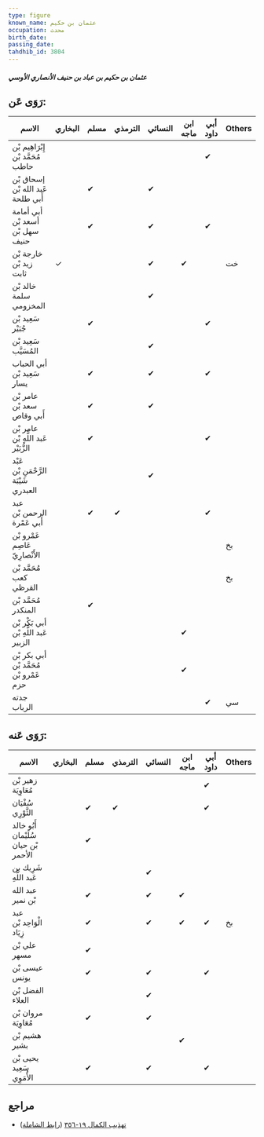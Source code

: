```yaml
---
type: figure
known_name: عثمان بن حكيم
occupation: محدث
birth_date:
passing_date:
tahdhib_id: 3804
---
```

##### عثمان بن حكيم بن عباد بن حنيف الأنصاري الأوسي

## رَوَى عَن:
| الاسم                                   | البخاري | مسلم | الترمذي | النسائي | ابن ماجه | أبي داود | Others |
| --------------------------------------- | ------- | ---- | ------- | ------- | -------- | -------- | ------ |
| إِبْرَاهِيم بْن مُحَمَّد بْن حاطب       |         |      |         |         |          | ✔        |        |
| إسحاق بْن عَبد الله بْن أَبي طلحة       |         | ✔    |         | ✔       |          |          |        |
| أبي أمامة أسعد بْن سهل بْن حنيف         |         | ✔    |         | ✔       |          | ✔        |        |
| خارجة بْن زيد بْن ثابت                  | ✓       |      |         | ✔       | ✔        |          | خت     |
| خالد بْن سلمة المخزومي                  |         |      |         | ✔       |          |          |        |
| سَعِيد بْن جُبَيْر                      |         | ✔    |         |         |          | ✔        |        |
| سَعِيد بْن المُسَيَّب                   |         |      |         | ✔       |          |          |        |
| أبي الحباب سَعِيد بْن يسار              |         | ✔    |         | ✔       |          | ✔        |        |
| عامر بْن سعد بْن أَبي وقاص              |         | ✔    |         | ✔       |          |          |        |
| عامر بْن عَبد اللَّهِ بْن الزُّبَيْر    |         | ✔    |         |         |          | ✔        |        |
| عَبْد الرَّحْمَنِ بْن شَيْبَة العبدري   |         |      |         | ✔       |          |          |        |
| عبد الرحمن بْن أَبي عَمْرة              |         | ✔    | ✔       |         |          | ✔        |        |
| عَمْرو بْن عَاصِم الأَنْصارِيّ          |         |      |         |         |          |          | بخ     |
| مُحَمَّد بْن كعب القرظي                 |         |      |         |         |          |          | بخ     |
| مُحَمَّد بْن المنكدر                    |         | ✔    |         |         |          |          |        |
| أبي بَكْر بْن عَبد اللَّهِ بْن الزبير   |         |      |         |         | ✔        |          |        |
| أبي بكر بْن مُحَمَّد بْن عَمْرو بْن حزم |         |      |         |         | ✔        |          |        |
| جدته الرباب                             |         |      |         |         |          | ✔        | سي     |
## رَوَى عَنه:
| الاسم                                | البخاري | مسلم | الترمذي | النسائي | ابن ماجه | أبي داود | Others |
| ------------------------------------ | ------- | ---- | ------- | ------- | -------- | -------- | ------ |
| زهير بْن مُعَاوِيَة                  |         |      |         |         |          | ✔        |        |
| سُفْيَان الثَّوْرِي                  |         | ✔    | ✔       |         |          | ✔        |        |
| أَبُو خالد سُلَيْمان بْن حيان الأحمر |         | ✔    |         |         |          |          |        |
| شَرِيك بن عَبد اللَّهِ               |         |      |         | ✔       |          |          |        |
| عبد الله بْن نمير                    |         | ✔    |         | ✔       | ✔        |          |        |
| عبد الْوَاحِد بْن زِيَاد             |         | ✔    |         | ✔       | ✔        | ✔        | بخ     |
| علي بْن مسهر                         |         | ✔    |         |         |          |          |        |
| عيسى بْن يونس                        |         | ✔    |         | ✔       |          | ✔        |        |
| الفضل بْن العلاء                     |         |      |         | ✔       |          |          |        |
| مروان بْن مُعَاوِيَة                 |         | ✔    |         | ✔       |          |          |        |
| هشيم بْن بشير                        |         |      |         |         | ✔        |          |        |
| يحيى بْن سَعِيد الأُمَوِي            |         | ✔    |         | ✔       |          | ✔        |        |
## مراجع
- [تهذيب الكمال ١٩-٣٥٦](obsidian://open?vault=Tahdhib-al-Kamal&file=Figures/٣٨٠٤-عثمان%20بن%20حكيم%20بن%20عباد%20بن%20حنيف%20الأنصاري%20الأوسي) ([رابط الشاملة](https://shamela.ws/book/3722/9930))